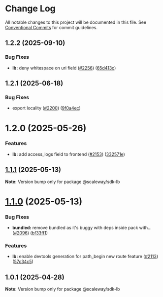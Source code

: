 # Change Log

All notable changes to this project will be documented in this file.
See [Conventional Commits](https://conventionalcommits.org) for commit guidelines.

## 1.2.2 (2025-09-10)

### Bug Fixes

- **lb:** deny whitespace on uri field ([#2256](https://github.com/scaleway/scaleway-sdk-js/issues/2256)) ([65d413c](https://github.com/scaleway/scaleway-sdk-js/commit/65d413ca7b8ffc73ee476c21dd8df99ab78bbd2e))

## 1.2.1 (2025-06-18)

### Bug Fixes

- export locality ([#2200](https://github.com/scaleway/scaleway-sdk-js/issues/2200)) ([9f0a4ec](https://github.com/scaleway/scaleway-sdk-js/commit/9f0a4ec19e377cd90c5829604467c09a2088a38c))

# 1.2.0 (2025-05-26)

### Features

- **lb:** add access_logs field to frontend ([#2153](https://github.com/scaleway/scaleway-sdk-js/issues/2153)) ([332571e](https://github.com/scaleway/scaleway-sdk-js/commit/332571e85284dc79f5f0dd554891af1752e06a02))

## [1.1.1](https://github.com/scaleway/scaleway-sdk-js/compare/@scaleway/sdk-lb@1.1.0...@scaleway/sdk-lb@1.1.1) (2025-05-13)

**Note:** Version bump only for package @scaleway/sdk-lb

# [1.1.0](https://github.com/scaleway/scaleway-sdk-js/compare/@scaleway/sdk-lb@1.0.1...@scaleway/sdk-lb@1.1.0) (2025-05-13)

### Bug Fixes

- **bundled:** remove bundled as it's buggy with deps inside pack with… ([#2096](https://github.com/scaleway/scaleway-sdk-js/issues/2096)) ([bf33ff1](https://github.com/scaleway/scaleway-sdk-js/commit/bf33ff1f9cdd951add94817dac27239c86ef5437))

### Features

- **lb:** enable devtools generation for path_begin new route feature ([#2113](https://github.com/scaleway/scaleway-sdk-js/issues/2113)) ([57c34c5](https://github.com/scaleway/scaleway-sdk-js/commit/57c34c58185ac4193269d0be66ec8930884520f2))

## 1.0.1 (2025-04-28)

**Note:** Version bump only for package @scaleway/sdk-lb
